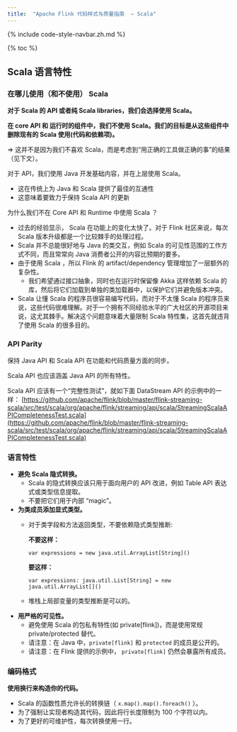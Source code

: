 ```yaml
---
title:  "Apache Flink 代码样式与质量指南  — Scala"
---
```


{% include code-style-navbar.zh.md %}

{% toc %}



## Scala 语言特性

### 在哪儿使用（和不使用） Scala

**对于 Scala 的 API 或者纯 Scala libraries，我们会选择使用 Scala。**

**在 core API 和 运行时的组件中，我们不使用 Scala。我们的目标是从这些组件中删除现有的 Scala 使用(代码和依赖项)。**

⇒ 这并不是因为我们不喜欢 Scala，而是考虑到“用正确的工具做正确的事”的结果（见下文）。

对于 API，我们使用 Java 开发基础内容，并在上层使用 Scala。

* 这在传统上为 Java 和 Scala 提供了最佳的互通性
* 这意味着要致力于保持 Scala API 的更新

为什么我们不在 Core API 和 Runtime 中使用 Scala ？

* 过去的经验显示， Scala 在功能上的变化太快了。对于 Flink 社区来说，每次 Scala 版本升级都是一个比较棘手的处理过程。
* Scala 并不总能很好地与 Java 的类交互，例如 Scala 的可见性范围的工作方式不同，而且常常向 Java 消费者公开的内容比预期的要多。
* 由于使用 Scala ，所以 Flink 的 artifact/dependency 管理增加了一层额外的复杂性。
    * 我们希望通过接口抽象，同时也在运行时保留像 Akka 这样依赖 Scala 的库，然后将它们加载到单独的类加载器中，以保护它们并避免版本冲突。
* Scala 让懂 Scala 的程序员很容易编写代码，而对于不太懂 Scala 的程序员来说，这些代码很难理解。对于一个拥有不同经验水平的广大社区的开源项目来说，这尤其棘手。解决这个问题意味着大量限制 Scala 特性集，这首先就违背了使用 Scala 的很多目的。


### API Parity

保持 Java API 和 Scala API 在功能和代码质量方面的同步。

Scala API 也应该涵盖 Java API 的所有特性。

Scala API 应该有一个“完整性测试”，就如下面 DataStream API 的示例中的一样： [https://github.com/apache/flink/blob/master/flink-streaming-scala/src/test/scala/org/apache/flink/streaming/api/scala/StreamingScalaAPICompletenessTest.scala](https://github.com/apache/flink/blob/master/flink-streaming-scala/src/test/scala/org/apache/flink/streaming/api/scala/StreamingScalaAPICompletenessTest.scala)


### 语言特性

* **避免 Scala 隐式转换。**
    * Scala 的隐式转换应该只用于面向用户的 API 改进，例如 Table API 表达式或类型信息提取。
    * 不要把它们用于内部 “magic”。
* **为类成员添加显式类型。**
    * 对于类字段和方法返回类型，不要依赖隐式类型推断:
 
        **不要这样：**
        ```
        var expressions = new java.util.ArrayList[String]()
        ```

        **要这样：**
        ```
        var expressions: java.util.List[String] = new java.util.ArrayList[]()
        ```

    * 堆栈上局部变量的类型推断是可以的。
* **用严格的可见性。**
    * 避免使用 Scala 的包私有特性(如 private[flink])，而是使用常规 private/protected 替代。
    * 请注意：在 Java 中，`private[flink]` 和 `protected` 的成员是公开的。
    * 请注意：在 Flink 提供的示例中， `private[flink]` 仍然会暴露所有成员。

### 编码格式

**使用换行来构造你的代码。**

* Scala 的函数性质允许长的转换链（ `x.map().map().foreach()` ）。
* 为了强制让实现者构造其代码，因此将行长度限制为 100 个字符以内。
* 为了更好的可维护性，每次转换使用一行。
